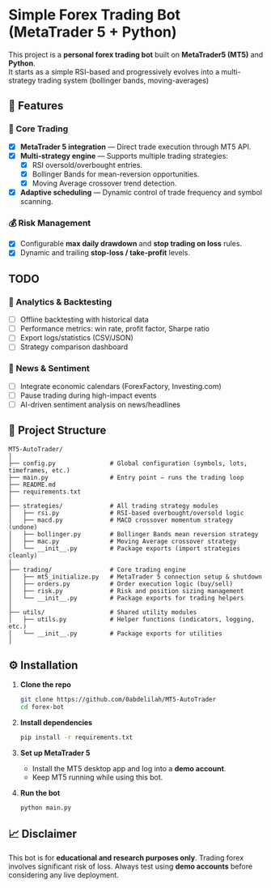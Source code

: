 # Simple Forex Trading Bot (MetaTrader 5 + Python)

This project is a **personal forex trading bot** built on **MetaTrader5 (MT5)** and **Python**.  
It starts as a simple RSI-based and progressively evolves into a multi-strategy trading system (bollinger bands, moving-averages)

## 🚀 Features

### 🎯 Core Trading
- [x] **MetaTrader 5 integration** — Direct trade execution through MT5 API.  
- [x] **Multi-strategy engine** — Supports multiple trading strategies:
  - [x] RSI oversold/overbought entries.
  - [x] Bollinger Bands for mean-reversion opportunities.
  - [x] Moving Average crossover trend detection.
- [x] **Adaptive scheduling** — Dynamic control of trade frequency and symbol scanning.

### 💰 Risk Management
- [x] Configurable **max daily drawdown** and **stop trading on loss** rules.  
- [x] Dynamic and trailing **stop-loss / take-profit** levels.  

## TODO

### 🧮 Analytics & Backtesting
- [ ] Offline backtesting with historical data
- [ ] Performance metrics: win rate, profit factor, Sharpe ratio
- [ ] Export logs/statistics (CSV/JSON)
- [ ] Strategy comparison dashboard  

### 📰 News & Sentiment
- [ ] Integrate economic calendars (ForexFactory, Investing.com)  
- [ ] Pause trading during high-impact events  
- [ ] AI-driven sentiment analysis on news/headlines

## 📂 Project Structure
```
MT5-AutoTrader/
│
├── config.py               # Global configuration (symbols, lots, timeframes, etc.)
├── main.py                 # Entry point — runs the trading loop
├── README.md
├── requirements.txt
│
├── strategies/             # All trading strategy modules
│   ├── rsi.py              # RSI-based overbought/oversold logic
│   ├── macd.py             # MACD crossover momentum strategy (undone)
│   ├── bollinger.py        # Bollinger Bands mean reversion strategy
│   ├── mac.py              # Moving Average crossover strategy
│   └── __init__.py         # Package exports (import strategies cleanly)
│
├── trading/                # Core trading engine
│   ├── mt5_initialize.py   # MetaTrader 5 connection setup & shutdown
│   ├── orders.py           # Order execution logic (buy/sell)
│   ├── risk.py             # Risk and position sizing management
│   └── __init__.py         # Package exports for trading helpers
│
├── utils/                  # Shared utility modules
│   ├── utils.py            # Helper functions (indicators, logging, etc.)
│   └── __init__.py         # Package exports for utilities
│
```

## ⚙️ Installation

1. **Clone the repo**
   ```bash
   git clone https://github.com/0abdelilah/MT5-AutoTrader
   cd forex-bot
   ```

2. **Install dependencies**
   ```bash
   pip install -r requirements.txt
   ```

3. **Set up MetaTrader 5**
   - Install the MT5 desktop app and log into a **demo account**.
   - Keep MT5 running while using this bot.

4. **Run the bot**
   ```bash
   python main.py
   ```

## 📈 Disclaimer
This bot is for **educational and research purposes only**.
Trading forex involves significant risk of loss.
Always test using **demo accounts** before considering any live deployment.
